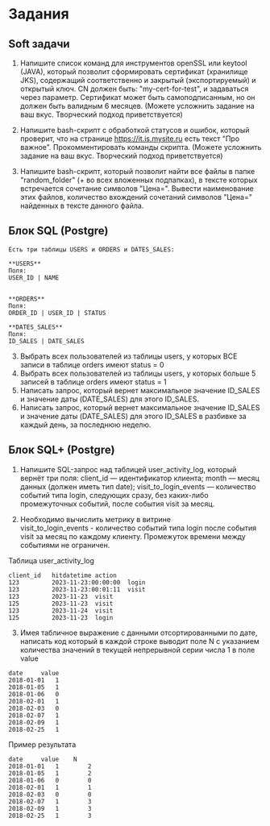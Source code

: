 # Задания

## Soft задачи

1. Напишите список команд для инструментов openSSL или keytool (JAVA), который позволит сформировать сертификат (хранилище JKS), содержащий соответственно и закрытый (экспортируемый) и открытый ключ. CN должен быть: "my-cert-for-test", и задаваться через параметр. Сертификат может быть самоподписанным, но он должен быть валидным 6 месяцев. (Можете усложнить задание на ваш вкус. Творческий подход приветствуется)

2. Напишите bash-скрипт с обработкой статусов и ошибок, который проверит, что на странице https://it.is.mysite.ru есть текст "Про важное". Прокомментировать команды скрипта. (Можете усложнить задание на ваш вкус. Творческий подход приветствуется)

2. Напишите bash-скрипт, который позволит найти все файлы в папке "random_folder" (+ во всех вложенных подпапках), в тексте которых встречается сочетание символов "Цена=".
Вывести наименование этих файлов, количество вхождений сочетаний символов "Цена=" найденных в тексте данного файла.

## Блок SQL (Postgre)

```
Есть три таблицы USERS и ORDERS и DATES_SALES:

**USERS**
Поля:
USER_ID | NAME


**ORDERS**
Поля:
ORDER_ID | USER_ID | STATUS

**DATES_SALES**
Поля:
ID_SALES | DATE_SALES

```

3. Выбрать всех пользователей из таблицы users, у которых ВСЕ записи в таблице orders имеют status = 0
4. Выбрать всех пользователей из таблицы users, у которых больше 5 записей в таблице orders имеют status = 1
5. Написать запрос, который вернет максимальное значение ID_SALES и значение даты (DATE_SALES) для этого ID_SALES.
6. Написать запрос, который вернет максимальное значение ID_SALES и значение даты (DATE_SALES) для этого ID_SALES в разбивке за каждый день, за последнюю неделю.

## Блок SQL+ (Postgre)

1. Напишите SQL-запрос над таблицей user_activity_log, который вернёт три поля: 
client_id — идентификатор клиента;
month — месяц данных (должен иметь тип date);
visit_to_login_events — количество событий типа login, следующих сразу, 
без каких-либо промежуточных событий, после события visit за месяц.
 
2. Необходимо вычислить метрику в витрине  
visit_to_login_events - количество событий типа login после события visit за месяц по каждому клиенту. 
Промежуток времени между событиями не ограничен.
 
Таблица user_activity_log
```
client_id   hitdatetime action
123         2023-11-23:00:00:00  login
123         2023-11-23:00:01:11  visit
123         2023-11-23  visit
125         2023-11-23  visit
123         2023-11-24  visit
125         2023-11-23  login
```

3. Имея табличное выражение с данными отсортированными по дате, написать код который в каждой строке выводит поле N с указанием количества значений в текущей непрерывной серии числа 1 в поле value 
```
date     value 
2018-01-01   1 
2018-01-05   1 
2018-01-06   0 
2018-02-01   1 
2018-02-03   0 
2018-02-07   1 
2018-02-09   1 
2018-02-25   1 
```

Пример результата 
```
date     value    N 
2018-01-01   1        2 
2018-01-05   1        2 
2018-01-06   0        0 
2018-02-01   1        1 
2018-02-03   0        0 
2018-02-07   1        3 
2018-02-09   1        3 
2018-02-25   1        3
```
